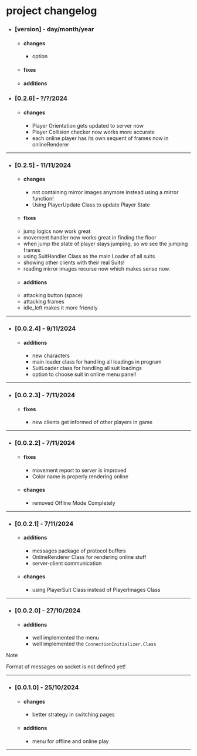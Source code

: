 # project changelog

- ### [version] - day/month/year
  - #### changes
    - option
  - #### fixes
  - #### additions


- ### [0.2.6] - ?/?/2024
  - #### changes
    - Player Orientation gets updated to server now
    - Player Collision checker now works more accurate
    - each online player has its own sequent of frames now in onlineRenderer


- - - 
 

- ### [0.2.5] - 11/11/2024
  - #### changes
    - not containing mirror images anymore instead using a mirror function!
    - Using PlayerUpdate Class to update Player State
  - #### fixes
  - jump logics now work great
  - movement handler now works great in finding the floor
  - when jump the state of player stays jumping, so we see the jumping frames
  - using SuitHandler Class as the main Loader of all suits
  - showing other clients with their real Suits!
  - reading mirror images recurse now which makes sense now.
  - #### additions
  - attacking button (space)
  - attacking frames
  - idle_left makes it more friendly
- - - 
- ### [0.0.2.4] - 9/11/2024
  - #### additions
    - new characters
    - main loader class for handling all loadings in program
    - SuitLoader class for handling all suit loadings
    - option to choose suit in online menu panel!
- - -
- ### [0.0.2.3] - 7/11/2024
  - #### fixes
    - new clients get informed of other players in game
- - -
- ### [0.0.2.2] - 7/11/2024
  - #### fixes
    - movement report to server is improved
    - Color name is properly rendering online
  - #### changes
    - removed Offline Mode Completely
- - -
- ### [0.0.2.1] - 7/11/2024
  - #### additions
    - messages package of protocol buffers
    - OnlineRenderer Class for rendering online stuff
    - server-client communication
  - #### changes
    - using PlayerSuit Class instead of PlayerImages Class
- - - 
- ### [0.0.2.0] - 27/10/2024
  - #### additions
    - well implemented the menu
    - well implemented the `ConnectionInitializer.Class`
> [!NOTE]
> Format of messages on socket is not defined yet!
- - - 
- ### [0.0.1.0] - 25/10/2024
  - #### changes
    - better strategy in switching pages
  - #### additions
    - menu for offline and online play
- - -
